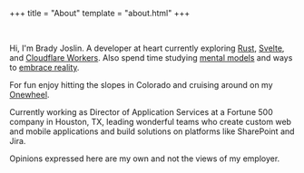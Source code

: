 +++
title = "About"
template = "about.html"
+++

&nbsp;

Hi, I'm Brady Joslin. A developer at heart currently exploring [Rust](https://www.rust-lang.org/), [Svelte](https://svelte.dev/), and [Cloudflare Workers](https://workers.cloudflare.com/). Also spend time studying [mental models](https://fs.blog/mental-models/) and ways to [embrace reality](https://www.youtube.com/watch?v=Tfrrubw7pcE").

For fun enjoy hitting the slopes in Colorado and cruising around on my [Onewheel](https://onewheel.com/).

Currently working as Director of Application Services at a Fortune 500 company in Houston, TX,
leading wonderful teams who create custom web and mobile applications and build solutions on
platforms like SharePoint and Jira.

Opinions expressed here are my own and not the views of my employer.
